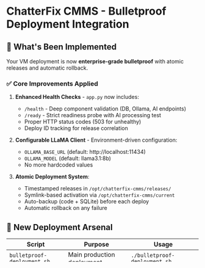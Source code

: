 # ChatterFix CMMS - Bulletproof Deployment Integration

## 🎯 What's Been Implemented

Your VM deployment is now **enterprise-grade bulletproof** with atomic releases and automatic rollback.

### ✅ Core Improvements Applied

1. **Enhanced Health Checks** - `app.py` now includes:
   - `/health` - Deep component validation (DB, Ollama, AI endpoints)
   - `/ready` - Strict readiness probe with AI processing test
   - Proper HTTP status codes (503 for unhealthy)
   - Deploy ID tracking for release correlation

2. **Configurable LLaMA Client** - Environment-driven configuration:
   - `OLLAMA_BASE_URL` (default: http://localhost:11434)
   - `OLLAMA_MODEL` (default: llama3.1:8b)
   - No more hardcoded values

3. **Atomic Deployment System**:
   - Timestamped releases in `/opt/chatterfix-cmms/releases/`
   - Symlink-based activation via `/opt/chatterfix-cmms/current`
   - Auto-backup (code + SQLite) before each deploy
   - Automatic rollback on any failure

## 🚀 New Deployment Arsenal

| Script | Purpose | Usage |
|--------|---------|-------|
| `bulletproof-deployment.sh` | Main production deployment | `./bulletproof-deployment.sh` |
| `emergency-rollback.sh` | One-command disaster recovery | `./emergency-rollback.sh` |
| `vm-setup-once.sh` | One-time VM initialization | `./vm-setup-once.sh` |
| `test-deployment.sh` | Pre-deployment validation | `./test-deployment.sh` |
| `chatterfix-cmms.service` | Production systemd unit | Auto-installed by scripts |
| `chatterfix-cmms.env` | Environment configuration | Auto-installed by scripts |
| `migrate-database.sh` | Database migration utility | `./migrate-database.sh` (existing VMs) |

## 🛡️ Safety Features

- **Pre-flight Checks**: Validates Ollama, models, and syntax before deployment
- **Readiness Gates**: 15-retry health validation with 2s backoff
- **Automatic Rollback**: Any failure triggers immediate rollback to previous release
- **Process Safety**: Graceful shutdown with SIGTERM, SIGKILL only as last resort
- **Database Security**: SQLite in `/var/lib` with systemd-managed permissions
- **Database Backups**: SQLite snapshot before every deployment
- **Release Pruning**: Keep last 5 releases, auto-cleanup older ones

## 🔧 VM Deployment Steps

### One-Time Setup (on VM)
```bash
# 1. Copy deployment files to VM
scp *.sh *.service *.env user@vm:/opt/chatterfix-cmms/

# 2. Run one-time setup script (creates user, directories, installs service)
./vm-setup-once.sh

# 3. For existing VMs only: migrate database to secure location
./migrate-database.sh  # Only if upgrading existing deployment
```

### Production Deployment
```bash
# Deploy new release
./bulletproof-deployment.sh

# If something goes wrong
./emergency-rollback.sh

# Monitor
journalctl -u chatterfix-cmms -f
```

## 🧪 Validation Endpoints

| Endpoint | Purpose | Expected Response |
|----------|---------|-------------------|
| `/health` | Component health | `{"status": "healthy", "components": {...}}` |
| `/ready` | Readiness probe | `{"status": "ready"}` |
| `/ai-inject.js` | AI injection script | JavaScript code (HTTP 200) |

## 🎖️ Production Grade Benefits

✅ **Zero-Downtime Deployments** - Symlink swaps are atomic  
✅ **Automatic Rollback** - No more broken weekends  
✅ **Pre-flight Validation** - Catch issues before production  
✅ **Security Hardening** - Dedicated user, no root execution  
✅ **Database Security** - SQLite in `/var/lib` with `ProtectSystem=full`  
✅ **Proper Virtual Environments** - Correct venv paths and isolation  
✅ **Comprehensive Monitoring** - Deep health checks for automation  
✅ **Audit Trail** - Deploy ID tracking in logs and metrics  
✅ **Data Safety** - SQLite backups before every change  

## 🎯 What Changed From Original

| Original | Bulletproof |
|----------|-------------|
| In-place updates | Atomic releases with symlinks |
| Hope-based deployment | Pre-flight validation + rollback |
| Basic `/health` | Deep component validation |
| Manual process management | Systemd-managed with proper timeouts |
| No backups | Automatic SQLite + code snapshots |
| Single deployment script | Complete deployment toolkit |

Your deployment now has **enterprise-grade reliability**. Deployments either succeed completely or rollback automatically - no middle ground.

## 🔍 Quick Smoke Test
```bash
# Test locally first
./test-deployment.sh

# Deploy to production
./bulletproof-deployment.sh

# Validate health
curl http://localhost:8000/ready | jq

# Test rollback (if needed)
./emergency-rollback.sh
```

🎉 **Your VM deployment is now bulletproof and production-ready!**